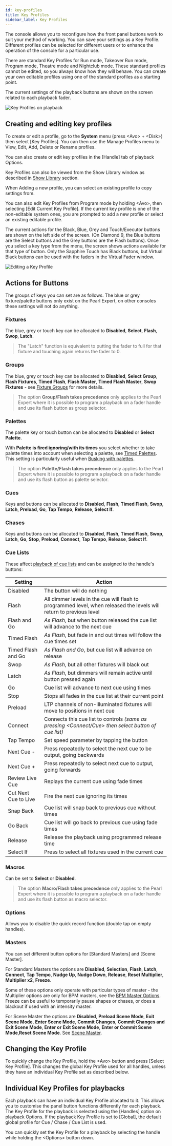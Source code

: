 ```yaml
---
id: key-profiles
title: Key Profiles
sidebar_label: Key Profiles
---
```


The console allows you to reconfigure how the front panel buttons work
to suit your method of working. You can save your settings as a Key
Profile. Different profiles can be selected for different users or to
enhance the operation of the console for a particular use.

There are standard Key Profiles for Run mode, Takeover Run mode, Program
mode, Theatre mode and Nightclub mode. These standard profiles cannot be
edited, so you always know how they will behave. You can create your own
editable profiles using one of the standard profiles as a starting
point.

The current settings of the playback buttons are shown on the screen
related to each playback fader.

![Key Profiles on playback](/docs/images/Playback-Faders-with-key-profiles-applied.png)

## Creating and editing key profiles

[](https://youtu.be/CxHQV4sP_sA?t=20 "Key Profiles")

To create or edit a profile, go to the **System** menu (press \<Avo\> + \<Disk\>) then select \[Key
Profiles\]. You can then use the Manage Profiles menu to View, Edit,
Add, Delete or Rename profiles.

You can also create or edit key profiles in the \[Handle\] tab of
playback Options.

Key Profiles can also be viewed from the Show Library window as
described in [Show Library](../titan-basics/show-library.md#key-profiles-view) section.

When Adding a new profile, you can select an existing profile to copy
settings from.

You can also edit Key Profiles from Program mode by holding \<Avo\>,
then selecting \[Edit Current Key Profile\]. If the current key profile
is one of the non-editable system ones, you are prompted to add a new
profile or select an existing editable profile.

The current actions for the Black, Blue, Grey and Touch/Executor buttons are
shown on the left side of the screen. (On Diamond 9, the Blue buttons are
the Select buttons and the Grey buttons are the Flash buttons). Once you select a key type from
the menu, the screen shows actions available for that type of button.
Only the Sapphire Touch has Black buttons, but Virtual Black buttons
can be used with the faders in the Virtual Fader window.

![Editing a Key Profile](/docs/images/Editing-a-Key-Profile.png)

## Actions for Buttons

The groups of keys you can set are as follows. The blue or grey
fixture/palette buttons only exist on the Pearl Expert, on other
consoles these settings will not do anything.

### Fixtures
The blue, grey or touch key can be allocated to **Disabled**,
**Select**, **Flash**, **Swop**, **Latch**.

> The "Latch" function is equivalent to
putting the fader to full for that fixture and touching again returns
the fader to 0.

### Groups
The blue, grey or touch key can be allocated to **Disabled**,
**Select Group**, **Flash Fixtures**, **Timed Flash**, **Flash Master**, **Timed Flash
Master**, **Swop Fixtures** - see [Fixture Groups](../controlling-fixtures/fixture-groups.md)
for more details.

>   The option **Group/Flash takes precedence** only applies to the Pearl Expert
    where it is possible to program a playback on a fader handle and use its
    flash button as group selector.

### Palettes

The palette key or touch button can be allocated to **Disabled** or **Select Palette**.

With **Palette is fired ignoring/with its times** you select whether to take palette
times into account when selecting a palette, see [Timed Palettes](../palettes/timing-with-palettes.md).
This setting is particularly useful when [Busking with palettes](../running-the-show/playback-controls.md#busking-with-palettes).

>   The option **Palette/Flash takes precedence** only applies to the Pearl Expert
    where it is possible to program a playback on a fader handle and use its
    flash button as palette selector.

### Cues

Keys and buttons can be allocated to **Disabled**, **Flash**, **Timed Flash**, 
**Swop**, **Latch**, **Preload**, **Go**, **Tap Tempo**, **Release**, **Select If**.

### Chases
Keys and buttons can be allocated to **Disabled**, **Flash**, **Timed Flash**,
**Swop**, **Latch**, **Go**, **Stop**, **Preload**, **Connect**, **Tap Tempo**, **Release**, **Select If**.

### Cue Lists

These affect [playback of cue lists](../cue-lists/cue-list-playback.md) and can be assigned to the handle's buttons:

Setting | Action
---|---
Disabled | The button will do nothing
Flash | All dimmer levels in the cue will flash to programmed level, when released the levels will return to previous level
Flash and Go | *As Flash*, but when button released the cue list will advance to the next cue
Timed Flash | *As Flash*, but fade in and out times will follow the cue times set
Timed Flash and Go | *As Flash and Go*, but cue list will advance on release
Swop | *As Flash*, but all other fixtures will black out
Latch | *As Flash*, but dimmers will remain active until button pressed again
Go | Cue list will advance to next cue using times
Stop | Stops all fades in the cue list at their current point
Preload | LTP channels of non-illuminated fixtures will move to positions in next cue
Connect | Connects this cue list to controls *(same as pressing \<Connect/Cue\> then select button of cue list)*
Tap Tempo | Set speed parameter by tapping the button
Next Cue - | Press repeatedly to select the next cue to be output, going backwards
Next Cue + | Press repeatedly to select next cue to output, going forwards
Review Live Cue | Replays the current cue using fade times
Cut Next Cue to Live | Fire the next cue ignoring its times
Snap Back | Cue list will snap back to previous cue without times
Go Back | Cue list will go back to previous cue using fade times
Release | Release the playback using programmed release time
Select If | Press to select all fixtures used in the current cue

### Macros
Can be set to **Select** or **Disabled**.

>   The option **Macro/Flash takes precedence** only applies to the Pearl Expert
    where it is possible to program a playback on a fader handle and use its
    flash button as macro selector.

### Options

Allows you to disable the quick record function (double tap
on empty handles).

### Masters

You can set different button options for \[Standard Masters\] and \[Scene Master\].

For Standard Masters the options are **Disabled**, **Selection**, **Flash**, **Latch**, 
**Connect**, **Tap Tempo**, **Nudge Up**, **Nudge Down**, **Release**, **Reset Multiplier**, 
**Multiplier x2**, **Freeze**.

Some of these options only operate with particular types of master - the Multiplier options
are only for BPM masters, see
the [BPM Master Options](../running-the-show/playback-controls.md#bpm-master-options). 
Freeze can be useful to temporarily pause
shapes or chases, or does a blackout if used with an intensity master.

For Scene Master the options are **Disabled**, **Preload Scene Mode**, 
**Exit Scene Mode**, **Enter Scene Mode**, **Commit Changes**, 
**Commit Changes and Exit Scene Mode**, **Enter or Exit Scene Mode**, 
**Enter or Commit Scene Mode**,**Reset Scene Mode**. See 
[Scene Master](../running-the-show/playback-controls.md/#scene-master).

## Changing the Key Profile

To quickly change the Key Profile, hold the \<Avo\> button and press
\[Select Key Profile\]. This changes the global Key Profile used for all handles,
unless they have an individual Key Profile set as described below.

## Individual Key Profiles for playbacks

Each playback can have an individual Key Profile allocated to it. This
allows you to customise the panel button functions differently for each
playback. The Key Profile for the playback is selected using the
\[Handles\] option on playback Options. If the playback Key Profile is
set to \[Global\], the default global profile for Cue / Chase / Cue List
is used.

You can quickly set the Key Profile for a playback by selecting the handle while holding the \<Options\> button
down.
